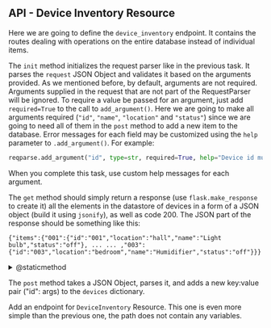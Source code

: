 ## API - Device Inventory Resource

Here we are going to define the `device_inventory` endpoint. It contains the routes dealing with operations on the entire database
instead of individual items.

The `init` method initializes the request parser like in the previous task. It parses the `request` JSON Object and validates it based on the arguments provided.
As we mentioned before, by default, arguments are not required. 
Arguments supplied in the request that are not part of the RequestParser will be ignored.
To require a value be passed for an argument, just add `required=True` to the call to `add_argument()`.
Here we are going to make all arguments required (`"id"`, `"name"`, `"location"` and `"status"`) since we are going to need all of them in the 
`post` method to add a new item to the database.
Error messages for each field may be customized using the `help` parameter to `.add_argument()`. For example:
```python
reqparse.add_argument("id", type=str, required=True, help="Device id must be provided", location="json")
```
When you complete this task, use custom help messages for each argument.

The `get` method should simply return a response (use `flask.make_response` to create it) all the elements in the datastore of devices in a form of a JSON object (build it using
`jsonify`), as well as code 200. The JSON part of the response should be something like this:

`{"items":{"001":{"id":"001","location":"hall","name":"Light bulb","status":"off"}, ... ... ,"003":{"id":"003","location":"bedroom","name":"Humidifier","status":"off"}}}`

<details>
    <summary>@staticmethod</summary>

[`@staticmethod`](https://docs.python.org/3/library/functions.html#staticmethod) is a built-in [decorator](https://docs.python.org/3/glossary.html#term-decorator) that defines a static method - method that doesn't
receive an implicit first argument (`self`) whether it is called by an instance of a class or by the class itself.
</details>

The `post` method takes a JSON Object, parses it, and adds a new key:value pair ("id": args) to the `devices` dictionary.

Add an endpoint for `DeviceInventory` Resource. This one is even more simple than the previous one,
the path does not contain any variables.
